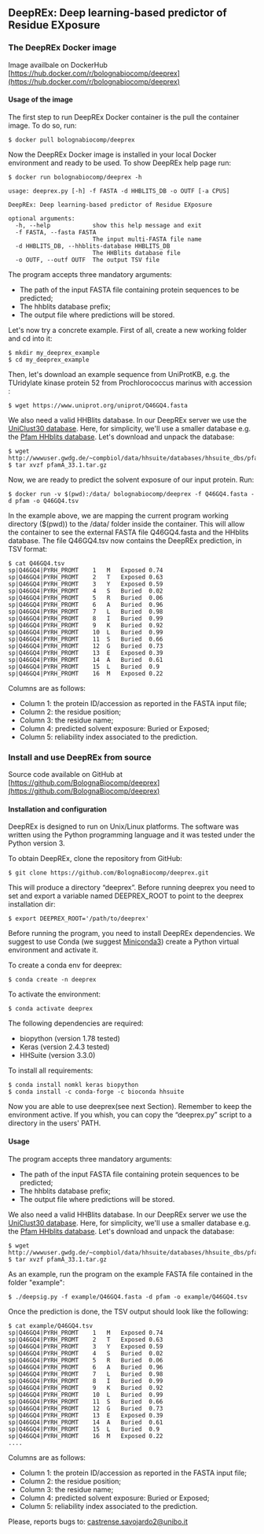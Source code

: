## DeepREx: Deep learning-based predictor of Residue EXposure

### The DeepREx Docker image

Image availbale on DockerHub [https://hub.docker.com/r/bolognabiocomp/deeprex](https://hub.docker.com/r/bolognabiocomp/deeprex)

#### Usage of the image

The first step to run DeepREx Docker container is the pull the container image. To do so, run:

```
$ docker pull bolognabiocomp/deeprex
```

Now the DeepREx Docker image is installed in your local Docker environment and ready to be used. To show DeepREx help page run:

```
$ docker run bolognabiocomp/deeprex -h

usage: deeprex.py [-h] -f FASTA -d HHBLITS_DB -o OUTF [-a CPUS]

DeepREx: Deep learning-based predictor of Residue EXposure

optional arguments:
  -h, --help            show this help message and exit
  -f FASTA, --fasta FASTA
                        The input multi-FASTA file name
  -d HHBLITS_DB, --hhblits-database HHBLITS_DB
                        The HHBlits database file
  -o OUTF, --outf OUTF  The output TSV file
```
The program accepts three mandatory arguments:
- The path of the input FASTA file containing protein sequences to be predicted;
- The hhblits database prefix;
- The output file where predictions will be stored.

Let's now try a concrete example. First of all, create a new working folder and cd into it:

```
$ mkdir my_deeprex_example
$ cd my_deeprex_example
```

Then, let's download an example sequence from UniProtKB, e.g. the TUridylate kinase protein 52 from Prochlorococcus marinus with accession :

```
$ wget https://www.uniprot.org/uniprot/Q46GQ4.fasta
```
We also need a valid HHBlits database. In our DeepREx server we use the [UniClust30 database](http://wwwuser.gwdg.de/~compbiol/uniclust/2020_06/). Here, for simplicity, we'll use a smaller database e.g. the [Pfam HHblits database](http://wwwuser.gwdg.de/~compbiol/data/hhsuite/databases/hhsuite_dbs/pfamA_33.1.tar.gz).
Let's download and unpack the database:

```
$ wget http://wwwuser.gwdg.de/~compbiol/data/hhsuite/databases/hhsuite_dbs/pfamA_33.1.tar.gz
$ tar xvzf pfamA_33.1.tar.gz
```

Now, we are ready to predict the solvent exposure of our input protein. Run:

```
$ docker run -v $(pwd):/data/ bolognabiocomp/deeprex -f Q46GQ4.fasta -d pfam -o Q46GQ4.tsv
```

In the example above, we are mapping the current program working directory ($(pwd)) to the /data/ folder inside the container. This will allow the container to see the external FASTA file Q46GQ4.fasta and the HHblits database.
The file Q46GQ4.tsv now contains the DeepREx prediction, in TSV format:
```
$ cat Q46GQ4.tsv
sp|Q46GQ4|PYRH_PROMT	1	M	Exposed	0.74
sp|Q46GQ4|PYRH_PROMT	2	T	Exposed	0.63
sp|Q46GQ4|PYRH_PROMT	3	Y	Exposed	0.59
sp|Q46GQ4|PYRH_PROMT	4	S	Buried	0.02
sp|Q46GQ4|PYRH_PROMT	5	R	Buried	0.06
sp|Q46GQ4|PYRH_PROMT	6	A	Buried	0.96
sp|Q46GQ4|PYRH_PROMT	7	L	Buried	0.98
sp|Q46GQ4|PYRH_PROMT	8	I	Buried	0.99
sp|Q46GQ4|PYRH_PROMT	9	K	Buried	0.92
sp|Q46GQ4|PYRH_PROMT	10	L	Buried	0.99
sp|Q46GQ4|PYRH_PROMT	11	S	Buried	0.66
sp|Q46GQ4|PYRH_PROMT	12	G	Buried	0.73
sp|Q46GQ4|PYRH_PROMT	13	E	Exposed	0.39
sp|Q46GQ4|PYRH_PROMT	14	A	Buried	0.61
sp|Q46GQ4|PYRH_PROMT	15	L	Buried	0.9
sp|Q46GQ4|PYRH_PROMT	16	M	Exposed	0.22

```
Columns are as follows:
- Column 1: the protein ID/accession as reported in the FASTA input file;
- Column 2: the residue position;
- Column 3: the residue name;
- Column 4: predicted solvent exposure: Buried or Exposed;
- Column 5: reliability index associated to the prediction.

### Install and use DeepREx from source

Source code available on GitHub at [https://github.com/BolognaBiocomp/deeprex](https://github.com/BolognaBiocomp/deeprex)

#### Installation and configuration

DeepREx is designed to run on Unix/Linux platforms. The software was written using the Python programming language and it was tested under the Python version 3.

To obtain DeepREx, clone the repository from GitHub:

```
$ git clone https://github.com/BolognaBiocomp/deeprex.git
```

This will produce a directory “deeprex”. Before running deeprex you need to set and export a variable named DEEPREX_ROOT to point to the deeprex installation dir:
```
$ export DEEPREX_ROOT='/path/to/deeprex'
```

Before running the program, you need to install DeepREx dependencies. We suggest to use Conda (we suggest [Miniconda3](https://docs.conda.io/en/latest/miniconda.html)) create a Python virtual environment and activate it.

To create a conda env for deeprex:

```
$ conda create -n deeprex
```
To activate the environment:

```
$ conda activate deeprex
```

The following dependencies are required:

- biopython (version 1.78 tested)
- Keras (version 2.4.3 tested)
- HHSuite (version 3.3.0)

To install all requirements:

```
$ conda install nomkl keras biopython
$ conda install -c conda-forge -c bioconda hhsuite
```

Now you are able to use deeprex(see next Section). Remember to keep the environment active.
If you whish, you can copy the “deeprex.py” script to a directory in the users' PATH.

#### Usage

The program accepts three mandatory arguments:

- The path of the input FASTA file containing protein sequences to be predicted;
- The hhblits database prefix;
- The output file where predictions will be stored.

We also need a valid HHBlits database. In our DeepREx server we use the [UniClust30 database](http://wwwuser.gwdg.de/~compbiol/uniclust/2020_06/). Here, for simplicity, we'll use a smaller database e.g. the [Pfam HHblits database](http://wwwuser.gwdg.de/~compbiol/data/hhsuite/databases/hhsuite_dbs/pfamA_33.1.tar.gz).
Let's download and unpack the database:

```
$ wget http://wwwuser.gwdg.de/~compbiol/data/hhsuite/databases/hhsuite_dbs/pfamA_33.1.tar.gz
$ tar xvzf pfamA_33.1.tar.gz
```

As an example, run the program on the example FASTA file contained in the folder "example":

```
$ ./deepsig.py -f example/Q46GQ4.fasta -d pfam -o example/Q46GQ4.tsv
```
Once the prediction is done, the TSV output should look like the following:

```
$ cat example/Q46GQ4.tsv
sp|Q46GQ4|PYRH_PROMT	1	M	Exposed	0.74
sp|Q46GQ4|PYRH_PROMT	2	T	Exposed	0.63
sp|Q46GQ4|PYRH_PROMT	3	Y	Exposed	0.59
sp|Q46GQ4|PYRH_PROMT	4	S	Buried	0.02
sp|Q46GQ4|PYRH_PROMT	5	R	Buried	0.06
sp|Q46GQ4|PYRH_PROMT	6	A	Buried	0.96
sp|Q46GQ4|PYRH_PROMT	7	L	Buried	0.98
sp|Q46GQ4|PYRH_PROMT	8	I	Buried	0.99
sp|Q46GQ4|PYRH_PROMT	9	K	Buried	0.92
sp|Q46GQ4|PYRH_PROMT	10	L	Buried	0.99
sp|Q46GQ4|PYRH_PROMT	11	S	Buried	0.66
sp|Q46GQ4|PYRH_PROMT	12	G	Buried	0.73
sp|Q46GQ4|PYRH_PROMT	13	E	Exposed	0.39
sp|Q46GQ4|PYRH_PROMT	14	A	Buried	0.61
sp|Q46GQ4|PYRH_PROMT	15	L	Buried	0.9
sp|Q46GQ4|PYRH_PROMT	16	M	Exposed	0.22
....
```
Columns are as follows:
- Column 1: the protein ID/accession as reported in the FASTA input file;
- Column 2: the residue position;
- Column 3: the residue name;
- Column 4: predicted solvent exposure: Buried or Exposed;
- Column 5: reliability index associated to the prediction.

Please, reports bugs to: castrense.savojardo2@unibo.it
